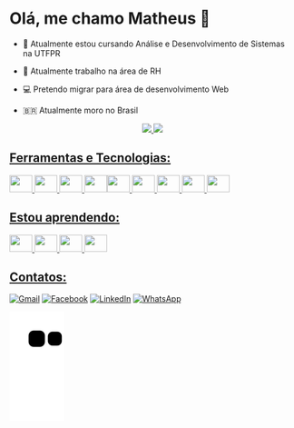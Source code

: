 <h1> Olá, me chamo Matheus 🐷 </h1>    

- 🎒 Atualmente estou cursando Análise e Desenvolvimento de Sistemas na UTFPR

- 💼 Atualmente trabalho na área de RH      

- 💻 Pretendo migrar para área de desenvolvimento Web  

- 🇧🇷  Atualmente moro no Brasil


<div align="center">
  <a href="https://github.com/bantheus">
  <img height="180em" src="https://github-readme-stats.vercel.app/api?username=bantheus&show_icons=true&theme=dracula&include_all_commits=true&count_private=true"/>
  <img height="180em" src="https://github-readme-stats.vercel.app/api/top-langs/?username=bantheus&layout=compact&langs_count=7&theme=dracula"/>
</div>
  

<h2> Ferramentas e Tecnologias: </h2>
<div>
          <img src="https://cdn.jsdelivr.net/gh/devicons/devicon/icons/html5/html5-original.svg" width="40" height="30"/> <img src="https://cdn.jsdelivr.net/gh/devicons/devicon/icons/css3/css3-original.svg" width="40" height="30"/>  <img src="https://cdn.jsdelivr.net/gh/devicons/devicon/icons/bootstrap/bootstrap-original.svg" width="40" height="30"/> <img src="https://cdn.jsdelivr.net/gh/devicons/devicon/icons/c/c-original.svg" width="40" height="30"/><img src="https://cdn.jsdelivr.net/gh/devicons/devicon/icons/postgresql/postgresql-original.svg" width="40" height="30"/>  <img src="https://cdn.jsdelivr.net/gh/devicons/devicon/icons/photoshop/photoshop-line.svg" width="40" height="30"/> <img src="https://cdn.jsdelivr.net/gh/devicons/devicon/icons/xd/xd-line.svg" width="40" height="30"/> <img src="https://cdn.jsdelivr.net/gh/devicons/devicon/icons/figma/figma-original.svg" width="40" height="30"/> <img src="https://cdn.jsdelivr.net/gh/devicons/devicon/icons/vscode/vscode-original.svg" width="40" height="30" />
</div>

<h2> Estou aprendendo: </h2>
<div>
  <img src="https://cdn.jsdelivr.net/gh/devicons/devicon/icons/javascript/javascript-original.svg" width="40" height="30" /> <img src="https://cdn.jsdelivr.net/gh/devicons/devicon/icons/git/git-original.svg" width="40" height="30"/> <img src="https://cdn.jsdelivr.net/gh/devicons/devicon/icons/github/github-original.svg" width="40" height="30"/> <img src="https://cdn.jsdelivr.net/gh/devicons/devicon/icons/php/php-original.svg" width="40" height="30"/>
</div>


<h2> Contatos: </h2>
<div>
          
<a href="mailto:matheuschmidt.b@gmail.com" target="_blank">![Gmail](https://img.shields.io/badge/Gmail-D14836?style=for-the-badge&logo=gmail&logoColor=white)</a>
<a href="https://www.facebook.com/matheuzschmidt" target="_blank">![Facebook](https://img.shields.io/badge/Facebook-%231877F2.svg?style=for-the-badge&logo=Facebook&logoColor=white)</a>
<a href="https://www.linkedin.com/in/matheuschmidtb/" target="_blank">![LinkedIn](https://img.shields.io/badge/linkedin-%230077B5.svg?style=for-the-badge&logo=linkedin&logoColor=white)</a>
<a href="https://web.whatsapp.com/send?phone=5515996916596" target="_blank">![WhatsApp](https://img.shields.io/badge/WhatsApp-25D366?style=for-the-badge&logo=whatsapp&logoColor=white)</a>
          
</div>
          
  ![Snake animation](https://github.com/bantheus/bantheus/blob/output/github-contribution-grid-snake.svg)
